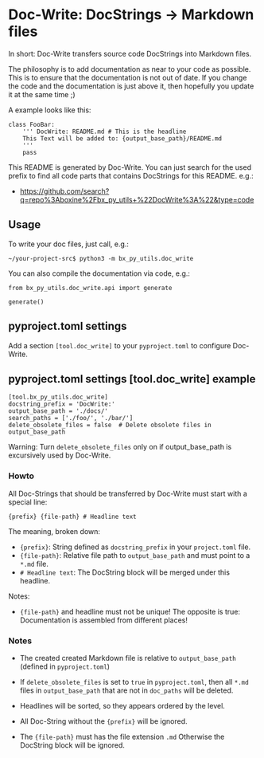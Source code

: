 # Doc-Write: DocStrings -> Markdown files

In short: Doc-Write transfers source code DocStrings into Markdown files.

The philosophy is to add documentation as near to your code as possible.
This is to ensure that the documentation is not out of date.
If you change the code and the documentation is just above it,
then hopefully you update it at the same time ;)

A example looks like this:
```
class FooBar:
    ''' DocWrite: README.md # This is the headline
    This Text will be added to: {output_base_path}/README.md
    '''
    pass
```

This README is generated by Doc-Write.
You can just search for the used prefix to find all code parts that contains DocStrings for this README.
e.g.:
* https://github.com/search?q=repo%3Aboxine%2Fbx_py_utils+%22DocWrite%3A%22&type=code

## Usage

To write your doc files, just call, e.g.:

```
~/your-project-src$ python3 -m bx_py_utils.doc_write
```

You can also compile the documentation via code, e.g.:
```
from bx_py_utils.doc_write.api import generate

generate()
```

## pyproject.toml settings

Add a section `[tool.doc_write]` to your `pyproject.toml` to configure Doc-Write.

## pyproject.toml settings [tool.doc_write] example

```
[tool.bx_py_utils.doc_write]
docstring_prefix = 'DocWrite:'
output_base_path = './docs/'
search_paths = ['./foo/', './bar/']
delete_obsolete_files = false  # Delete obsolete files in output_base_path
```
Warning: Turn `delete_obsolete_files` only on if output_base_path is excursively used by Doc-Write.

### Howto

All Doc-Strings that should be transferred by Doc-Write must start with a special line:
```
{prefix} {file-path} # Headline text
```
The meaning, broken down:
* `{prefix}`: String defined as `docstring_prefix` in your `project.toml` file.
* `{file-path}`: Relative file path to `output_base_path` and must point to a `*.md` file.
* `# Headline text`: The DocString block will be merged under this headline.

Notes:
* `{file-path}` and headline must not be unique!
  The opposite is true: Documentation is assembled from different places!

### Notes

* The created created Markdown file is relative to `output_base_path` (defined in `pyproject.toml`)

* If `delete_obsolete_files` is set to `true` in `pyproject.toml`,
  then all `*.md` files in `output_base_path` that are not in `doc_paths` will be deleted.

* Headlines will be sorted, so they appears ordered by the level.

* All Doc-String without the `{prefix}` will be ignored.

* The `{file-path}` must has the file extension `.md`
Otherwise the DocString block will be ignored.
